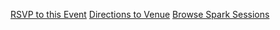 <a href="#" class="rsvp-button" data-event_id="{{ event_id }}" data-start="RSVP to this Event">RSVP to this Event</a>
<a href="http://maps.google.com?q={{ address }}" target="_blank">Directions to Venue</a>
<a href="/spark-sessions">Browse Spark Sessions</a>

